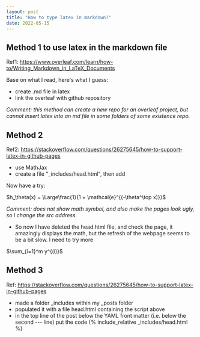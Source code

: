 ```yaml
---
layout: post
title: "How to type latex in markdown?"
date: 2022-05-15
---
```


## Method 1 to use latex in the markdown file
Ref1: https://www.overleaf.com/learn/how-to/Writing_Markdown_in_LaTeX_Documents

Base on what I read, here's what I guess:
* create .md file in latex
* link the overleaf with github repository 

_Comment: this method can create a new repo for an overleaf project, but cannot insert latex into an md file in some folders of some existence repo._ 


## Method 2
Ref2: https://stackoverflow.com/questions/26275645/how-to-support-latex-in-github-pages

* use MathJax
* create a file "_includes/head.html", then add

 <script type="text/x-mathjax-config">
    MathJax.Hub.Config({
      tex2jax: {
        skipTags: ['script', 'noscript', 'style', 'textarea', 'pre'],
        inlineMath: [['$','$']]
      }
    });
  </script>
  <script src="https://cdnjs.cloudflare.com/ajax/libs/mathjax/2.7.7/MathJax.js?config=TeX-MML-AM_CHTML" type="text/javascript"></script> 


Now have a try:

$h_\theta(x) = \Large\frac{1}{1 + \mathcal{e}^{(-\theta^\top x)}}$

*Comment: does not show math symbol, and also make the pages look ugly, so I change the src address.*
* So now I have deleted the head.html file, and check the page, it amazingly displays the math, but the refresh of the webpage seems to be a bit slow. I need to try more


$\sum_{i=1}^m y^{(i)}$



## Method 3
Ref: https://stackoverflow.com/questions/26275645/how-to-support-latex-in-github-pages

* made a folder _includes within my _posts folder
* populated it with a file head.html containing the script above
* in the top line of the post below the YAML front matter (i.e. below the second --- line) put the code {% include_relative _includes/head.html %}







